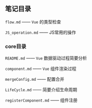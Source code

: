 ## 笔记目录

`flow.md` —— `Vue` 的类型检查

`JS_operation.md` —— JS常用的操作

### core目录

`README.md` —— `Vue` 数据驱动过程简要分析

`component.md` —— `Vue` 组件渲染过程

`mergeConfig.md` —— 配置合并

`LifeCycle.md` —— 简要介绍生命周期

`registerComponent.md` —— 组件注册